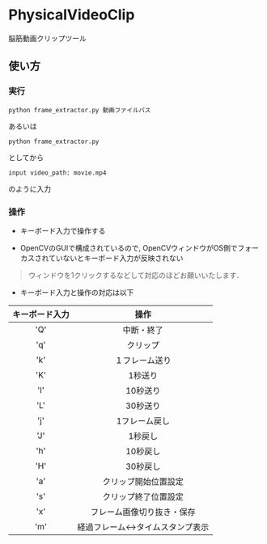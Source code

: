 # PhysicalVideoClip

脳筋動画クリップツール

## 使い方

### 実行

`python frame_extractor.py 動画ファイルパス`

あるいは

`python frame_extractor.py`

としてから

`input video_path: movie.mp4`

のように入力

### 操作

- キーボード入力で操作する

- OpenCVのGUIで構成されているので, OpenCVウィンドウがOS側でフォーカスされていないとキーボード入力が反映されない

> ウィンドウを1クリックするなどして対応のほどお願いいたします．

- キーボード入力と操作の対応は以下

| キーボード入力 | 操作 |
| :---: | :---: |
| 'Q' | 中断・終了 |
| 'q' | クリップ |
| 'k' | １フレーム送り |
| 'K' | 1秒送り |
| 'l' | 10秒送り |
| 'L' | 30秒送り |
| 'j' | 1フレーム戻し |
| 'J' | 1秒戻し |
| 'h' | 10秒戻し |
| 'H' | 30秒戻し |
| 'a' | クリップ開始位置設定 |
| 's' | クリップ終了位置設定 |
| 'x' | フレーム画像切り抜き・保存 |
| 'm' | 経過フレーム<->タイムスタンプ表示 |
